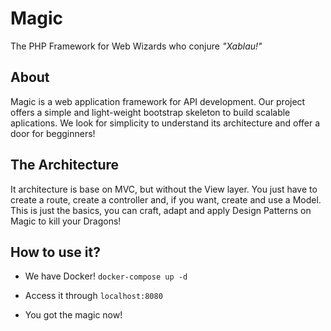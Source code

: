 # Magic

The PHP Framework for Web Wizards who conjure *"Xablau!"*

## About

Magic is a web application framework for API development. Our project offers a simple and light-weight bootstrap skeleton
to build scalable aplications. We look for simplicity to understand its architecture and offer a door for begginners! 

## The Architecture

It architecture is base on MVC, but without the View layer. You just have to create a route, create a controller
and, if you want, create and use a Model. This is just the basics, you can craft, adapt and apply Design Patterns on Magic to kill your Dragons!

## How to use it?

* We have Docker!
`docker-compose up -d`

* Access it through `localhost:8080`

* You got the magic now!
